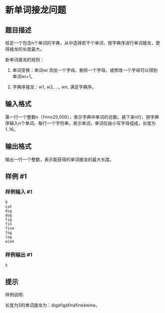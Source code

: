 # 新单词接龙问题

## 题目描述

给定一个包含n个单词的字典，从中选择若干个单词，按字典序进行单词接龙，使得接龙的长度最大。

新单词接龙的规则：

1. 单词变换：单词wi 添加一个字母，删除一个字母，或修改一个字母可以得到单词wi+1。

2. 字典序接龙：w1, w2, …, wn, 满足字典序。


## 输入格式

第一行一个整数n（1≤n≤25,000），表示字典中单词的总数。接下来n行，按字典序输入n个单词，每行一个字符串，表示单词，单词仅由小写字母组成，长度为1..16。


## 输出格式

输出一行一个整数，表示能获得的单词接龙的最大长度。


## 样例 #1

### 样例输入 #1
```
9
cat
dig
dog
fig
fin
fine
fog
log
wine
```

### 样例输出 #1

```
5
```

## 提示

样例说明:

长度为5的单词接龙为：digàfigàfinàfineàwine。

